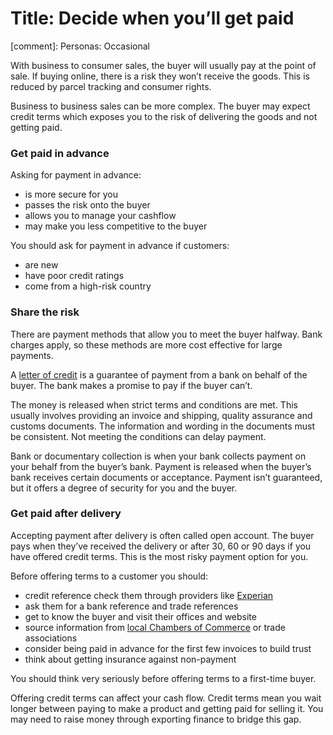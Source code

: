 # Title: Decide when you&rsquo;ll get paid
[comment]: Personas: Occasional

With business to consumer sales, the buyer will usually pay at the point of sale. If buying online, there is a risk they won&rsquo;t receive the goods. This is reduced by parcel tracking and  consumer rights.

Business to business sales can be more complex. The buyer may expect credit terms which exposes you to the risk of delivering the goods and not getting paid.

### Get paid in advance

Asking for payment in advance:

- is more secure for you
- passes the risk onto the buyer
- allows you to manage your cashflow
- may make you less competitive to the buyer

You should ask for payment in advance if customers:

- are new
- have poor credit ratings
- come from a high-risk country

### Share the risk

There are payment methods that allow you to meet the buyer halfway. Bank charges apply, so these methods are more cost effective for large payments.

A [letter of credit](https://www.gov.uk/guidance/letters-of-credit-for-importers-and-exporters "letters of credit for importers and exporters") is a guarantee of payment from a bank on behalf of the buyer. The bank makes a promise to pay if the buyer can&rsquo;t.

The money is released when strict terms and conditions are met. This usually involves providing an invoice and shipping, quality assurance and customs documents. The information and wording in the documents must be consistent. Not meeting the conditions can delay payment.

Bank or documentary collection is when your bank collects payment on your behalf from the buyer&rsquo;s bank. Payment is released when the buyer&rsquo;s bank receives certain documents or acceptance. Payment isn&rsquo;t guaranteed, but it offers a degree of security for you and the buyer.

### Get paid after delivery

Accepting payment after delivery is often called open account. The buyer pays when they&rsquo;ve received the delivery or after 30, 60 or 90 days if you have offered credit terms. This is the most risky payment option for you.

Before offering terms to a customer you should:

- credit reference check them through providers like [Experian](http://www.experian.com/ "Experian credit reference check")
- ask them for a bank reference and trade references
- get to know the buyer and visit their offices and website
- source information from [local Chambers of Commerce](http://www.britishchambers.org.uk/find-your-chamber/ "British Chambers of Commerce - Your Local Chamber") or trade associations
- consider being paid in advance for the first few invoices to build trust
- think about getting insurance against non-payment

You should think very seriously before offering terms to a first-time buyer.

Offering credit terms can affect your cash flow. Credit terms mean you wait longer between paying to make a product and getting paid for selling it. You may need to raise money through exporting finance to bridge this gap.
